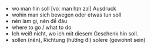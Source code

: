 
- wo man hin soll	[voː man hɪn zɔl]	Ausdruck	
- wohin man sich bewegen oder etwas tun soll	
- nên làm gì, nên để đâu
- where to go / what to do
- Ich weiß nicht, wo ich mit diesem Geschenk hin soll.
- sollen (nên), Richtung (hướng đi)	solere (gewohnt sein)